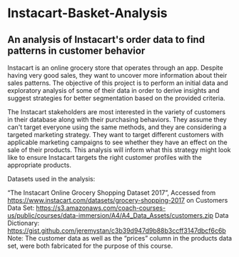 # Instacart-Basket-Analysis
## An analysis of Instacart's order data to find patterns in customer behavior
Instacart is an online grocery store that operates through an app. Despite having very good sales, they want to uncover more information about their sales patterns. The objective of this project is to perform an initial data and exploratory analysis of some of their data in order to derive insights and suggest strategies for better segmentation based on the provided criteria.

The Instacart stakeholders are most interested in the variety of customers in their database along with their purchasing behaviors. They assume they can't target everyone using the same methods, and they are considering a targeted marketing strategy. They want to target different customers with applicable marketing campaigns to see whether they have an effect on the sale of their products. This analysis will inform what this strategy might look like to ensure Instacart targets the right customer profiles with the appropriate products.

Datasets used in the analysis:

“The Instacart Online Grocery Shopping Dataset 2017”, Accessed from https://www.instacart.com/datasets/grocery-shopping-2017 on
Customers Data Set: https://s3.amazonaws.com/coach-courses-us/public/courses/data-immersion/A4/A4_Data_Assets/customers.zip
Data Dictionary: https://gist.github.com/jeremystan/c3b39d947d9b88b3ccff3147dbcf6c6b
Note: The customer data as well as the “prices” column in the products data set, were both fabricated for the purpose of this course.
